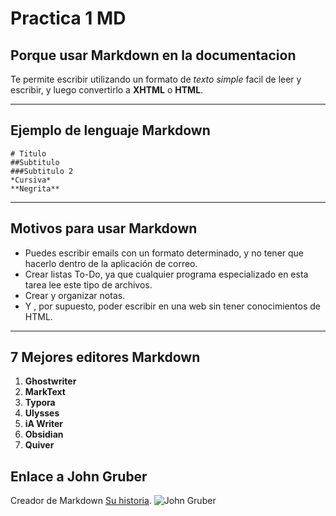 # Practica 1 MD

## Porque usar Markdown en la documentacion

Te permite escribir utilizando un formato de *texto simple* facil de leer y escribir, y luego convertirlo a **XHTML** o **HTML**.

---

## Ejemplo de lenguaje Markdown

```
# Titulo
##Subtitulo
###Subtitulo 2 
*Cursiva*
**Negrita**

```

---

## Motivos para usar Markdown

* Puedes escribir emails con un formato determinado, y no tener que hacerlo dentro de la aplicación de correo.
* Crear listas To-Do, ya que cualquier programa especializado en esta tarea lee este tipo de archivos.
* Crear y organizar notas.
* Y , por supuesto, poder escribir en una web sin tener conocimientos de HTML.

---


## 7 Mejores editores Markdown 

1. **Ghostwriter**
2. **MarkText**
3. **Typora**
4. **Ulysses**
5. **iA Writer**
6. **Obsidian**
7. **Quiver**


## Enlace a John Gruber

Creador de Markdown [Su historia](https://en.wikipedia.org/wiki/John_Gruber).
	![John Gruber](descarga.jfif)

